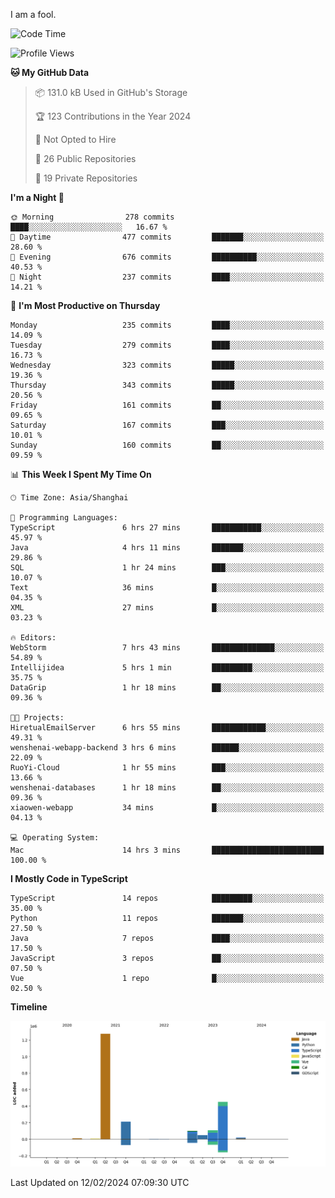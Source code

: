 I am a fool.

<!--START_SECTION:waka-->
![Code Time](http://img.shields.io/badge/Code%20Time-1%2C195%20hrs%2038%20mins-blue)

![Profile Views](http://img.shields.io/badge/Profile%20Views-0-blue)

**🐱 My GitHub Data** 

> 📦 131.0 kB Used in GitHub's Storage 
 > 
> 🏆 123 Contributions in the Year 2024
 > 
> 🚫 Not Opted to Hire
 > 
> 📜 26 Public Repositories 
 > 
> 🔑 19 Private Repositories 
 > 
**I'm a Night 🦉** 

```text
🌞 Morning                278 commits         ████░░░░░░░░░░░░░░░░░░░░░   16.67 % 
🌆 Daytime                477 commits         ███████░░░░░░░░░░░░░░░░░░   28.60 % 
🌃 Evening                676 commits         ██████████░░░░░░░░░░░░░░░   40.53 % 
🌙 Night                  237 commits         ████░░░░░░░░░░░░░░░░░░░░░   14.21 % 
```
📅 **I'm Most Productive on Thursday** 

```text
Monday                   235 commits         ████░░░░░░░░░░░░░░░░░░░░░   14.09 % 
Tuesday                  279 commits         ████░░░░░░░░░░░░░░░░░░░░░   16.73 % 
Wednesday                323 commits         █████░░░░░░░░░░░░░░░░░░░░   19.36 % 
Thursday                 343 commits         █████░░░░░░░░░░░░░░░░░░░░   20.56 % 
Friday                   161 commits         ██░░░░░░░░░░░░░░░░░░░░░░░   09.65 % 
Saturday                 167 commits         ███░░░░░░░░░░░░░░░░░░░░░░   10.01 % 
Sunday                   160 commits         ██░░░░░░░░░░░░░░░░░░░░░░░   09.59 % 
```


📊 **This Week I Spent My Time On** 

```text
🕑︎ Time Zone: Asia/Shanghai

💬 Programming Languages: 
TypeScript               6 hrs 27 mins       ███████████░░░░░░░░░░░░░░   45.97 % 
Java                     4 hrs 11 mins       ███████░░░░░░░░░░░░░░░░░░   29.86 % 
SQL                      1 hr 24 mins        ███░░░░░░░░░░░░░░░░░░░░░░   10.07 % 
Text                     36 mins             █░░░░░░░░░░░░░░░░░░░░░░░░   04.35 % 
XML                      27 mins             █░░░░░░░░░░░░░░░░░░░░░░░░   03.23 % 

🔥 Editors: 
WebStorm                 7 hrs 43 mins       ██████████████░░░░░░░░░░░   54.89 % 
Intellijidea             5 hrs 1 min         █████████░░░░░░░░░░░░░░░░   35.75 % 
DataGrip                 1 hr 18 mins        ██░░░░░░░░░░░░░░░░░░░░░░░   09.36 % 

🐱‍💻 Projects: 
HiretualEmailServer      6 hrs 55 mins       ████████████░░░░░░░░░░░░░   49.31 % 
wenshenai-webapp-backend 3 hrs 6 mins        ██████░░░░░░░░░░░░░░░░░░░   22.09 % 
RuoYi-Cloud              1 hr 55 mins        ███░░░░░░░░░░░░░░░░░░░░░░   13.66 % 
wenshenai-databases      1 hr 18 mins        ██░░░░░░░░░░░░░░░░░░░░░░░   09.36 % 
xiaowen-webapp           34 mins             █░░░░░░░░░░░░░░░░░░░░░░░░   04.13 % 

💻 Operating System: 
Mac                      14 hrs 3 mins       █████████████████████████   100.00 % 
```

**I Mostly Code in TypeScript** 

```text
TypeScript               14 repos            █████████░░░░░░░░░░░░░░░░   35.00 % 
Python                   11 repos            ███████░░░░░░░░░░░░░░░░░░   27.50 % 
Java                     7 repos             ████░░░░░░░░░░░░░░░░░░░░░   17.50 % 
JavaScript               3 repos             ██░░░░░░░░░░░░░░░░░░░░░░░   07.50 % 
Vue                      1 repo              █░░░░░░░░░░░░░░░░░░░░░░░░   02.50 % 
```



**Timeline**

![Lines of Code chart](https://raw.githubusercontent.com/VeejaLiu/VeejaLiu/master/assets/bar_graph.png)


 Last Updated on 12/02/2024 07:09:30 UTC
<!--END_SECTION:waka-->
